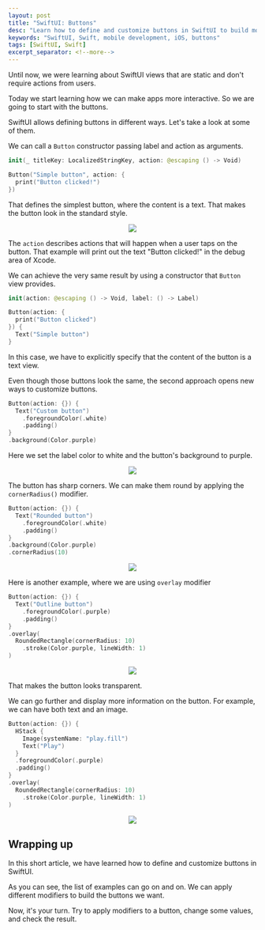 ```yaml
---
layout: post
title: "SwiftUI: Buttons"
desc: "Learn how to define and customize buttons in SwiftUI to build more interactive mobile applications."
keywords: "SwiftUI, Swift, mobile development, iOS, buttons"
tags: [SwiftUI, Swift]
excerpt_separator: <!--more-->
---
```



Until now, we were learning about SwiftUI views that are static and don't require actions from users.

Today we start learning how we can make apps more interactive.
So we are going to start with the buttons.

<!--more-->

SwiftUI allows defining buttons in different ways. Let's take a look at some of them.

We can call a `Button` constructor passing label and action as arguments.

```swift
init(_ titleKey: LocalizedStringKey, action: @escaping () -> Void)
```


```swift
Button("Simple button", action: {
  print("Button clicked!")
})
```

That defines the simplest button, where the content is a text.
That makes the button look in the standard style.

<p align="center">
  <img style="max-width: 30%" src="{{ site.url }}/img/posts/swiftui/buttons/simple_button.png" />
</p>

The `action` describes actions that will happen when a user taps on the button.
That example will print out the text "Button clicked!" in the debug area of Xcode.



We can achieve the very same result by using a constructor that `Button` view provides.

```swift
init(action: @escaping () -> Void, label: () -> Label)
```

```swift
Button(action: {
  print("Button clicked")
}) {
  Text("Simple button")
}
```

In this case, we have to explicitly specify that the content of the button is a text view.

Even though those buttons look the same, the second approach opens new ways to customize buttons.


```swift
Button(action: {}) {
  Text("Custom button")
    .foregroundColor(.white)
    .padding()
}
.background(Color.purple)
```

Here we set the label color to white and the button's background to purple.

<p align="center">
  <img style="max-width: 30%" src="{{ site.url }}/img/posts/swiftui/buttons/button_with_background.png" />
</p>

The button has sharp corners. We can make them round by applying the `cornerRadius()` modifier.

```swift
Button(action: {}) {
  Text("Rounded button")
    .foregroundColor(.white)
    .padding()
}
.background(Color.purple)
.cornerRadius(10)
```

<p align="center">
  <img style="max-width: 30%" src="{{ site.url }}/img/posts/swiftui/buttons/rounded_button.png" />
</p>


Here is another example, where we are using `overlay` modifier

```swift
Button(action: {}) {
  Text("Outline button")
    .foregroundColor(.purple)
    .padding()
}
.overlay(
  RoundedRectangle(cornerRadius: 10)
    .stroke(Color.purple, lineWidth: 1)
)
```

<p align="center">
  <img style="max-width: 30%" src="{{ site.url }}/img/posts/swiftui/buttons/overlay_button.png" />
</p>

That makes the button looks transparent.


We can go further and display more information on the button.
For example, we can have both text and an image.

```swift
Button(action: {}) {
  HStack {
    Image(systemName: "play.fill")
    Text("Play")
  }
  .foregroundColor(.purple)
  .padding()
}
.overlay(
  RoundedRectangle(cornerRadius: 10)
    .stroke(Color.purple, lineWidth: 1)
)
```

<p align="center">
  <img style="max-width: 30%" src="{{ site.url }}/img/posts/swiftui/buttons/button_with_image.png" />
</p>

## Wrapping up

In this short article, we have learned how to define and customize buttons in SwiftUI.

As you can see, the list of examples can go on and on.
We can apply different modifiers to build the buttons we want.

Now, it's your turn. Try to apply modifiers to a button, change some values, and check the result.

